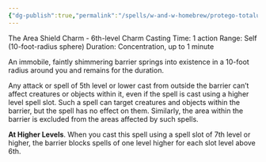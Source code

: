```yaml
---
{"dg-publish":true,"permalink":"/spells/w-and-w-homebrew/protego-totalum/"}
---
```


The Area Shield Charm - 6th-level Charm 
Casting Time: 1 action 
Range: Self (10-foot-radius sphere) 
Duration: Concentration, up to 1 minute 

An immobile, faintly shimmering barrier springs into existence in a 10-foot radius around you and remains for the duration.

Any attack or spell of 5th level or lower cast from outside the barrier can’t affect creatures or objects within it, even if the spell is cast using a higher level spell slot. Such a spell can target creatures and objects within the barrier, but the spell has no effect on them. Similarly, the area within the barrier is excluded from the areas affected by such spells. 

**At Higher Levels**. When you cast this spell using a spell slot of 7th level or higher, the barrier blocks spells of one level higher for each slot level above 6th.